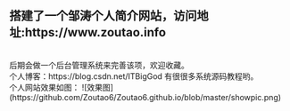
<h2>搭建了一个邹涛个人简介网站，访问地址:https://www.zoutao.info </h2>
<br>
后期会做一个后台管理系统来完善该项，欢迎收藏。
<br>
个人博客：https://blog.csdn.net/ITBigGod   
有很很多系统源码教程哟。
<br>
个人网站效果如图：
![效果图](https://github.com/Zoutao6/Zoutao6.github.io/blob/master/showpic.png)
